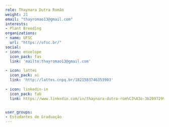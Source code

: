```yaml
---
role: Thaynara Dutra Romão
weight: 21
email: "thayromao13@gmail.com"
interests:
- Plant Breeding
organizations:
- name: UFSC
  url: "https://ufsc.br/"
social:
- icon: envelope
  icon_pack: fas
  link: 'mailto:thayromao13@gmail.com'
  
- icon: lattes
  icon_pack: ai
  link: 'http://lattes.cnpq.br/1821583746353903'
  
- icon: linkedin-in
  icon_pack: fab
  link: https://www.linkedin.com/in/thaynara-dutra-rom%C3%A3o-3b2097299
  

user_groups:
- Estudantes de Graduação
---
```

